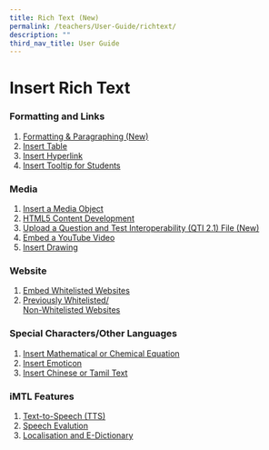 ```yaml
---
title: Rich Text (New)
permalink: /teachers/User-Guide/richtext/
description: ""
third_nav_title: User Guide
---
```

# Insert Rich Text
### Formatting and Links
1. [Formatting & Paragraphing (New)](#introduction)
2. [Insert Table](#paragraph1)
3. [Insert Hyperlink](#paragraph2)
4. [Insert Tooltip for Students](#paragraph3)

### Media

1. [Insert a Media Object](#introduction)
2. [HTML5 Content Development](#paragraph1)
3. [Upload a Question and Test Interoperability (QTI 2.1) File (New)](#paragraph2)
4. [Embed a YouTube Video](#paragraph3)
5. [Insert Drawing](#paragraph3)

### Website
1. [Embed Whitelisted Websites](#introduction)
2. [Previously Whitelisted/  
Non-Whitelisted Websites](#paragraph1)

### Special Characters/Other Languages
1. [Insert Mathematical or Chemical Equation](#introduction)
2. [Insert Emoticon](#paragraph1)
3. [Insert Chinese or Tamil Text](#paragraph2)

### iMTL Features
1. [Text-to-Speech (TTS)](#introduction)
2. [Speech Evalution](#paragraph1)
3. [Localisation and E-Dictionary](#paragraph2)